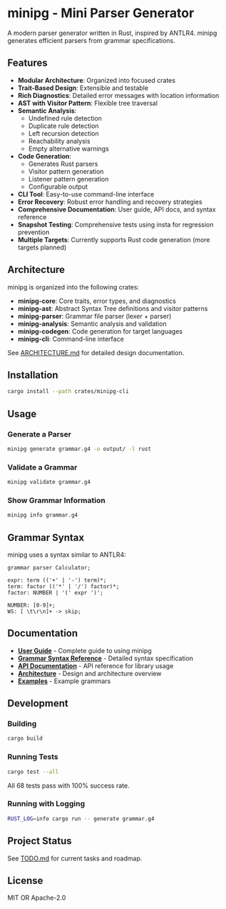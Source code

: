 # minipg - Mini Parser Generator

A modern parser generator written in Rust, inspired by ANTLR4. minipg generates efficient parsers from grammar specifications.

## Features

- **Modular Architecture**: Organized into focused crates
- **Trait-Based Design**: Extensible and testable
- **Rich Diagnostics**: Detailed error messages with location information
- **AST with Visitor Pattern**: Flexible tree traversal
- **Semantic Analysis**: 
  - Undefined rule detection
  - Duplicate rule detection
  - Left recursion detection
  - Reachability analysis
  - Empty alternative warnings
- **Code Generation**: 
  - Generates Rust parsers
  - Visitor pattern generation
  - Listener pattern generation
  - Configurable output
- **CLI Tool**: Easy-to-use command-line interface
- **Error Recovery**: Robust error handling and recovery strategies
- **Comprehensive Documentation**: User guide, API docs, and syntax reference
- **Snapshot Testing**: Comprehensive tests using insta for regression prevention
- **Multiple Targets**: Currently supports Rust code generation (more targets planned)

## Architecture

minipg is organized into the following crates:

- **minipg-core**: Core traits, error types, and diagnostics
- **minipg-ast**: Abstract Syntax Tree definitions and visitor patterns
- **minipg-parser**: Grammar file parser (lexer + parser)
- **minipg-analysis**: Semantic analysis and validation
- **minipg-codegen**: Code generation for target languages
- **minipg-cli**: Command-line interface

See [ARCHITECTURE.md](ARCHITECTURE.md) for detailed design documentation.

## Installation

```bash
cargo install --path crates/minipg-cli
```

## Usage

### Generate a Parser

```bash
minipg generate grammar.g4 -o output/ -l rust
```

### Validate a Grammar

```bash
minipg validate grammar.g4
```

### Show Grammar Information

```bash
minipg info grammar.g4
```

## Grammar Syntax

minipg uses a syntax similar to ANTLR4:

```
grammar parser Calculator;

expr: term (('+' | '-') term)*;
term: factor (('*' | '/') factor)*;
factor: NUMBER | '(' expr ')';

NUMBER: [0-9]+;
WS: [ \t\r\n]+ -> skip;
```

## Documentation

- **[User Guide](docs/USER_GUIDE.md)** - Complete guide to using minipg
- **[Grammar Syntax Reference](docs/GRAMMAR_SYNTAX.md)** - Detailed syntax specification
- **[API Documentation](docs/API.md)** - API reference for library usage
- **[Architecture](ARCHITECTURE.md)** - Design and architecture overview
- **[Examples](examples/)** - Example grammars

## Development

### Building

```bash
cargo build
```

### Running Tests

```bash
cargo test --all
```

All 68 tests pass with 100% success rate.

### Running with Logging

```bash
RUST_LOG=info cargo run -- generate grammar.g4
```

## Project Status

See [TODO.md](TODO.md) for current tasks and roadmap.

## License

MIT OR Apache-2.0
